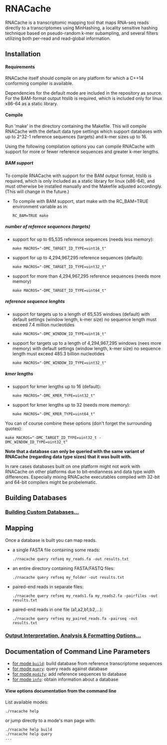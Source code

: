 # RNACache

RNACache is a transcriptomic mapping tool that maps RNA-seq reads directly to a transcriptomes using MinHashing, a locality sensitive hashing technique based on pseudo-random k-mer subampling, and several filters utilizing both per-read and read-global information.

## Installation

#### Requirements
RNACache itself should compile on any platform for which a C++14 conforming compiler is available.

Dependencies for the default mode are included in the repository as source.
For the BAM-format output htslib is required, which is included only for linux x86-64 as a static library.

#### Compile
Run 'make' in the directory containing the Makefile.
This will compile RNACache with the default data type settings which support databases with up to 2^32-1 reference sequences (targets) and k-mer sizes up to 16.

Using the following compilation options you can compile RNACache with support for more or fewer reference sequences and greater k-mer lengths.

##### BAM support
To compile RNACache with support for the BAM output format, htslib is required, which is only included as a static library for linux (x86-64), and must otherwise be installed manually and the Makefile adjusted accordingly. (This will change in the future.)

* To compile with BAM support, start make with the RC_BAM=TRUE environment variable as in:
  ```
  RC_BAM=TRUE make
  ```

##### number of referece sequences (targets)

* support for up to 65,535 reference sequences (needs less memory):
  ```
  make MACROS="-DMC_TARGET_ID_TYPE=uint16_t"
  ```

* support for up to 4,294,967,295 reference sequences (default):
  ```
  make MACROS="-DMC_TARGET_ID_TYPE=uint32_t"
  ```

* support for more than 4,294,967,295 reference sequences (needs more memory)
  ```
  make MACROS="-DMC_TARGET_ID_TYPE=uint64_t"
  ```

##### reference sequence lenghts

* support for targets up to a length of 65,535 windows (default)
  with default settings (window length, k-mer size) no sequence length must exceed 7.4 million nucleotides
  ```
  make MACROS="-DMC_WINDOW_ID_TYPE=uint16_t"
  ```

* support for targets up to a length of 4,294,967,295 windows (nees more memory)
  with default settings (window length, k-mer size) no sequence length must exceed 485.3 billion nucleotides
  ```
  make MACROS="-DMC_WINDOW_ID_TYPE=uint32_t"
  ```


##### kmer lengths
* support for kmer lengths up to 16 (default):
  ```
  make MACROS="-DMC_KMER_TYPE=uint32_t"
  ```

* support for kmer lengths up to 32 (needs more memory):
  ```
  make MACROS="-DMC_KMER_TYPE=uint64_t"
  ```

You can of course combine these options (don't forget the surrounding quotes):
  ```
  make MACROS="-DMC_TARGET_ID_TYPE=uint32_t -DMC_WINDOW_ID_TYPE=uint32_t"
  ```

**Note that a database can only be queried with the same variant of RNACache (regarding data type sizes) that it was built with.**

In rare cases databases built on one platform might not work with RNACache on other platforms due to bit-endianness and data type width differences. Especially mixing RNACache executables compiled with 32-bit and 64-bit compilers might be probelematic.


## Building Databases
   
### [Building Custom Databases...](docs/building.md)

## Mapping
Once a database is built you can map reads.
* a single FASTA file containing some reads:
  ```
  ./rnacache query refseq my_reads.fa -out results.txt
  ```
* an entire directory containing FASTA/FASTQ files:
  ```
  ./rnacache query refseq my_folder -out results.txt
  ```
* paired-end reads in separate files:
  ```
  ./rnacache query refseq my_reads1.fa my_reads2.fa -pairfiles -out results.txt
  ```
* paired-end reads in one file (a1,a2,b1,b2,...):
  ```
  ./rnacache query refseq my_paired_reads.fa -pairseq -out results.txt
  ```


### [Output Interpretation, Analysis & Formatting Options...](docs/output.md)


## Documentation of Command Line Parameters

* [for mode `build`](docs/mode_build.txt): build database from reference transcriptome sequences
* [for mode `query`](docs/mode_query.txt): query reads against database
* [for mode `modify`](docs/mode_modify.txt): add reference sequences to database
* [for mode `info`](docs/mode_info.txt): obtain information about a database


#### View options documentation from the command line
List available modes:
```
./rnacache help
```
or jump directly to a mode's man page with:
```
./rnacache help build
./rnacache help query
...
```